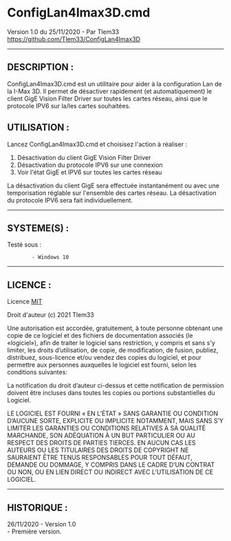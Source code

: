 # ConfigLan4Imax3D.cmd

Version 1.0 du 25/11/2020 - Par Tlem33  
https://github.com/Tlem33/ConfigLan4Imax3D

***

## DESCRIPTION :

ConfigLan4Imax3D.cmd est un utilitaire pour aider à la configuration Lan de la I-Max 3D.
Il permet de désactiver rapidement (et automatiquement) le client GigE Vision Filter Driver sur toutes les cartes réseau, ainsi que le protocole IPV6 sur la/les cartes souhaitées.


## UTILISATION :

Lancez ConfigLan4Imax3D.cmd et choisisez l'action à réaliser :

 1. Désactivation du client GigE Vision Filter Driver  
 2. Désactivation du protocole IPV6 sur une connexion  
 3. Voir l'état GigE et IPV6 sur toutes les cartes réseau  

La désactivation du client GigE sera effectuée instantanément ou avec une temporisation réglable sur l'ensemble des cartes réseau.
La désactivation du protocole IPV6 sera fait individuellement.

*** 

## SYSTEME(S) :

Testé sous :

            - Windows 10

***

## LICENCE :

Licence [MIT](https://fr.wikipedia.org/wiki/Licence_MIT)

Droit d'auteur (c) 2021 Tlem33

Une autorisation est accordée, gratuitement, à toute personne obtenant une copie de ce logiciel
et des fichiers de documentation associés (le «logiciel»), afin de traiter le logiciel sans restriction,
y compris et sans s’y limiter, les droits d’utilisation, de copie, de modification, de fusion, publiez,
distribuez, sous-licence et/ou vendez des copies du logiciel, et pour permettre aux personnes
auxquelles le logiciel est fourni, selon les conditions suivantes:

La notification du droit d’auteur ci-dessus et cette notification de permission doivent être incluses
dans toutes les copies ou portions substantielles du Logiciel.

LE LOGICIEL EST FOURNI « EN L’ÉTAT » SANS GARANTIE OU CONDITION D’AUCUNE SORTE, EXPLICITE OU IMPLICITE
NOTAMMENT, MAIS SANS S’Y LIMITER LES GARANTIES OU CONDITIONS RELATIVES À SA QUALITÉ MARCHANDE,
SON ADÉQUATION À UN BUT PARTICULIER OU AU RESPECT DES DROITS DE PARTIES TIERCES. EN AUCUN CAS LES
AUTEURS OU LES TITULAIRES DES DROITS DE COPYRIGHT NE SAURAIENT ÊTRE TENUS RESPONSABLES POUR TOUT
DÉFAUT, DEMANDE OU DOMMAGE, Y COMPRIS DANS LE CADRE D’UN CONTRAT OU NON, OU EN LIEN DIRECT OU
INDIRECT AVEC L’UTILISATION DE CE LOGICIEL.

---

## HISTORIQUE :

26/11/2020 - Version 1.0  
     - Première version.
